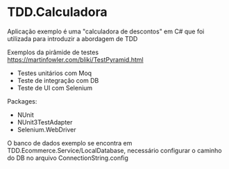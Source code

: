 # TDD.Calculadora

Aplicação exemplo é uma "calculadora de descontos" em C# que foi utilizada para introduzir a abordagem de TDD 

Exemplos da pirâmide de testes 
https://martinfowler.com/bliki/TestPyramid.html

- Testes unitários com Moq
- Teste de integração com DB
- Teste de UI com Selenium

Packages:
- NUnit
- NUnit3TestAdapter
- Selenium.WebDriver

O banco de dados exemplo se encontra em TDD.Ecommerce.Service/LocalDatabase, necessário configurar o caminho do DB no arquivo ConnectionString.config

